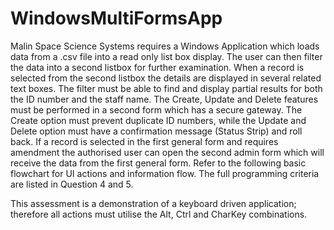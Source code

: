# WindowsMultiFormsApp
Malin Space Science Systems requires a Windows Application which loads data from a .csv file into a read only list box display. The user can then filter the data into a second listbox for further examination. When a record is selected from the second listbox the details are displayed in several related text boxes. The filter must be able to find and display partial results for both the ID number and the staff name. The Create, Update and Delete features must be performed in a second form which has a secure gateway. The Create option must prevent duplicate ID numbers, while the Update and Delete option must have a confirmation message (Status Strip) and roll back. If a record is selected in the first general form and requires amendment the authorised user can open the second admin form which will receive the data from the first general form. Refer to the following basic flowchart for UI actions and information flow. The full programming criteria are listed in Question 4 and 5.

This assessment is a demonstration of a keyboard driven application; therefore all actions must utilise the Alt, Ctrl and CharKey combinations. 
